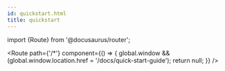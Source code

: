 ```yaml
---
id: quickstart.html
title: quickstart
---
```


import {Route} from '@docusaurus/router';

<Route
path={'/*'}
component={() => {
global.window && (global.window.location.href = '/docs/quick-start-guide');
return null;
}}
/>
